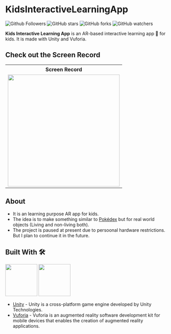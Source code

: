 # KidsInteractiveLearningApp

![Github Followers](https://img.shields.io/github/followers/the-it-weirdo?label=Follow&style=social)
![GitHub stars](https://img.shields.io/github/stars/the-it-weirdo/KidsInteractiveLearningApp?style=social)
![GitHub forks](https://img.shields.io/github/forks/the-it-weirdo/KidsInteractiveLearningApp?style=social)
![GitHub watchers](https://img.shields.io/github/watchers/the-it-weirdo/KidsInteractiveLearningApp?style=social)

**Kids Interactive Learning App** is an AR-based interactive learning app 📱 for kids. It is made with Unity and Vuforia.

## Check out the Screen Record

<table style="width:100%" align="center">
  <tr>
    <!-- <th>Splash Screen</th> -->
    <th>Screen Record</th>
  </tr>
  <tr>
    <!-- <td><img src="git_resources/splash_screen.jpeg"/></td> -->
    <td><a href="https://youtu.be/uI89OgnbVXo" target="_blank">
    <img src="https://img.youtube.com/vi/uI89OgnbVXo/maxresdefault.jpg" height="350px"/></a>
    </td>
  </tr>
</table>

## About

- It is an learning purpose AR app for kids.
- The idea is to make something similar to [Pokédex](https://pokemon.fandom.com/wiki/Pok%C3%A9dex) but for real world objects (Living and non-living both).
- The project is paused at present due to persoonal hardware restrictions. But I plan to continue it in the future.

## Built With 🛠
<div>
  <a href="https://unity.com/" target="_blank"><img src="git_resources/unity_icon.jpg" height="100px"/></a>
  <a href="https://developer.vuforia.com/" target="_blank"><img src="git_resources/vuforia_icon.jpg" height="100px"/></a>
</div>

- [Unity](https://unity.com/) - Unity is a cross-platform game engine developed by Unity Technologies.
- [Vuforia](https://developer.vuforia.com/) - Vuforia is an augmented reality software development kit for mobile devices that enables the creation of augmented reality applications.
